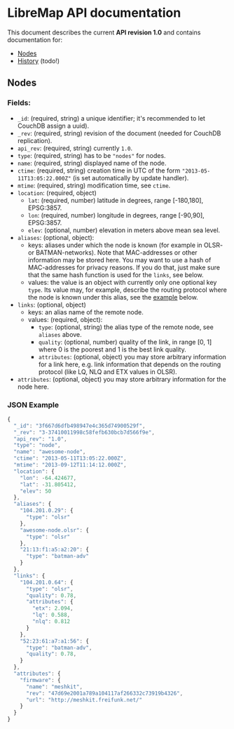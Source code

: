 # LibreMap API documentation

This document describes the current **API revision 1.0** and contains documentation for:
* [Nodes](#nodes)
* [History](#history) (todo!)

## Nodes

### Fields:
* `_id`: (required, string) a unique identifier; it's recommended to let CouchDB assign a uuid).
* `_rev`: (required, string) revision of the document (needed for CouchDB replication).
* `api_rev`: (required, string) currently `1.0`.
* `type`: (required, string) has to be `"nodes"` for nodes.
* `name`: (required, string) displayed name of the node.
* `ctime`: (required, string) creation time in UTC of the form `"2013-05-11T13:05:22.000Z"` (is set automatically by update handler).
* `mtime`: (required, string) modification time, see `ctime`.
* `location`: (required, object)
  * `lat`: (required, number) latitude in degrees, range [-180,180], EPSG:3857.
  * `lon`: (required, number) longitude in degrees, range [-90,90], EPSG:3857.
  * `elev`: (optional, number) elevation in meters above mean sea level.
* `aliases`: (optional, object): 
  * keys: aliases under which the node is known (for example in OLSR- or BATMAN-networks). Note that MAC-addresses or other information may be stored here. You may want to use a hash of MAC-addresses for privacy reasons. If you do that, just make sure that the same hash function is used for the `links`, see below.
  * values: the value is an object with currently only one optional key `type`. Its value may, for example, describe the routing protocol where the node is known under this alias, see the [example](#json-example) below. 
* `links`: (optional, object)
  * keys: an alias name of the remote node.
  * values: (required, object):
    * `type`: (optional, string) the alias type of the remote node, see `aliases` above.
    * `quality`: (optional, number) quality of the link, in range [0, 1] where 0 is the poorest and 1 is the best link quality.
    * `attributes`: (optional, object) you may store arbitrary information for a link here, e.g. link information that depends on the routing protocol (like LQ, NLQ and ETX values in OLSR).
* `attributes`: (optional, object) you may store arbitrary information for the node here.

### JSON Example
```javascript
{
  "_id": "3f667d6dfb498947e4c365d74900529f",
  "_rev": "3-37410011998c58fefb630bcb7d566f9e",
  "api_rev": "1.0",
  "type": "node",
  "name": "awesome-node",
  "ctime": "2013-05-11T13:05:22.000Z",
  "mtime": "2013-09-12T11:14:12.000Z",
  "location": {
    "lon": -64.424677,
    "lat": -31.805412,
    "elev": 50
  },
  "aliases": {
    "104.201.0.29": {
      "type": "olsr"
    },
    "awesome-node.olsr": {
      "type": "olsr"
    },
    "21:13:f1:a5:a2:20": {
      "type": "batman-adv"
    }
  },
  "links": {
    "104.201.0.64": {
      "type": "olsr",
      "quality": 0.78,
      "attributes": {
        "etx": 2.094,
        "lq": 0.588,
        "nlq": 0.812
      }
    },
    "52:23:61:a7:a1:56": {
      "type": "batman-adv",
      "quality": 0.78,
    }
  },
  "attributes": {
    "firmware": {
      "name": "meshkit",
      "rev": "47d69e2001a789a104117af266332c73919b4326",
      "url": "http://meshkit.freifunk.net/"
    }
  }
}
```
